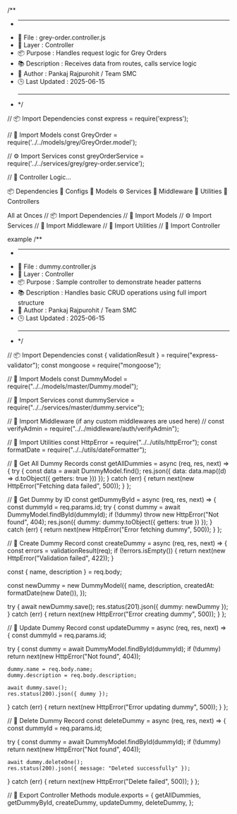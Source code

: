 /\*\*

- ***
- 📄 File : grey-order.controller.js
- 🧩 Layer : Controller
- 📦 Purpose : Handles request logic for Grey Orders
- 📚 Description : Receives data from routes, calls service logic
- 🧠 Author : Pankaj Rajpurohit / Team SMC
- 🕒 Last Updated : 2025-06-15
- ***
  \*/

// 📦 Import Dependencies
const express = require('express');

// 🔗 Import Models
const GreyOrder = require('../../models/grey/GreyOrder.model');

// ⚙️ Import Services
const greyOrderService = require('../../services/grey/grey-order.service');

// 🧠 Controller Logic...

📦 Dependencies
📁 Configs
🔗 Models
⚙️ Services
🔐 Middleware
🧰 Utilities
🧠 Controllers

All at Onces
// 📦 Import Dependencies
// 🔗 Import Models
// ⚙️ Import Services
// 🔐 Import Middleware
// 🧰 Import Utilities
// 🧠 Import Controller

example
/\*\*

- ***
- 📄 File : dummy.controller.js
- 🧩 Layer : Controller
- 📦 Purpose : Sample controller to demonstrate header patterns
- 📚 Description : Handles basic CRUD operations using full import structure
- 🧠 Author : Pankaj Rajpurohit / Team SMC
- 🕒 Last Updated : 2025-06-15
- ***
  \*/

// 📦 Import Dependencies
const { validationResult } = require("express-validator");
const mongoose = require("mongoose");

// 📂 Import Models
const DummyModel = require("../../models/master/Dummy.model");

// 🔗 Import Services
const dummyService = require("../../services/master/dummy.service");

// 🔐 Import Middleware (if any custom middlewares are used here)
// const verifyAdmin = require("../../middleware/auth/verifyAdmin");

// 🧰 Import Utilities
const HttpError = require("../../utils/httpError");
const formatDate = require("../../utils/dateFormatter");

// 🎯 Get All Dummy Records
const getAllDummies = async (req, res, next) => {
try {
const data = await DummyModel.find();
res.json({ data: data.map((d) => d.toObject({ getters: true })) });
} catch (err) {
return next(new HttpError("Fetching data failed", 500));
}
};

// 🎯 Get Dummy by ID
const getDummyById = async (req, res, next) => {
const dummyId = req.params.id;
try {
const dummy = await DummyModel.findById(dummyId);
if (!dummy) throw new HttpError("Not found", 404);
res.json({ dummy: dummy.toObject({ getters: true }) });
} catch (err) {
return next(new HttpError("Error fetching dummy", 500));
}
};

// 🎯 Create Dummy Record
const createDummy = async (req, res, next) => {
const errors = validationResult(req);
if (!errors.isEmpty()) {
return next(new HttpError("Validation failed", 422));
}

const { name, description } = req.body;

const newDummy = new DummyModel({
name,
description,
createdAt: formatDate(new Date()),
});

try {
await newDummy.save();
res.status(201).json({ dummy: newDummy });
} catch (err) {
return next(new HttpError("Error creating dummy", 500));
}
};

// 🎯 Update Dummy Record
const updateDummy = async (req, res, next) => {
const dummyId = req.params.id;

try {
const dummy = await DummyModel.findById(dummyId);
if (!dummy) return next(new HttpError("Not found", 404));

    dummy.name = req.body.name;
    dummy.description = req.body.description;

    await dummy.save();
    res.status(200).json({ dummy });

} catch (err) {
return next(new HttpError("Error updating dummy", 500));
}
};

// 🎯 Delete Dummy Record
const deleteDummy = async (req, res, next) => {
const dummyId = req.params.id;

try {
const dummy = await DummyModel.findById(dummyId);
if (!dummy) return next(new HttpError("Not found", 404));

    await dummy.deleteOne();
    res.status(200).json({ message: "Deleted successfully" });

} catch (err) {
return next(new HttpError("Delete failed", 500));
}
};

// 🚀 Export Controller Methods
module.exports = {
getAllDummies,
getDummyById,
createDummy,
updateDummy,
deleteDummy,
};
